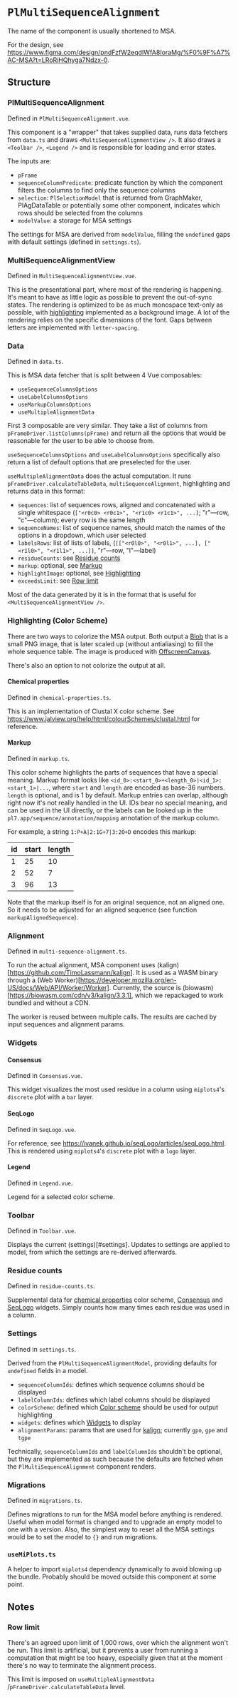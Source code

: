 # `PlMultiSequenceAlignment`

The name of the component is usually shortened to MSA.

For the design, see
https://www.figma.com/design/pndFzfW2eqdIWfA8IoraMg/%F0%9F%A7%AC-MSA?t=LRoRiHQhyga7Ndzx-0.

## Structure

### PlMultiSequenceAlignment

Defined in `PlMultiSequenceAlignment.vue`.

This component is a "wrapper" that takes supplied data, runs data fetchers from
`data.ts` and draws `<MultiSequenceAlignmentView />`. It also draws a
`<Toolbar />`, `<Legend />` and is responsible for loading and error states.

The inputs are:

- `pFrame`
- `sequenceColumnPredicate`: predicate function by which the component filters
  the columns to find only the sequence columns
- `selection`: `PlSelectionModel` that is returned from GraphMaker,
  PlAgDataTable or potentially some other component, indicates which rows should
  be selected from the columns
- `modelValue`: a storage for MSA settings

The settings for MSA are derived from `modelValue`, filling the `undefined` gaps
with default settings (defined in `settings.ts`).

### MultiSequenceAlignmentView

Defined in `MultiSequenceAlignmentView.vue`.

This is the presentational part, where most of the rendering is happening. It's
meant to have as little logic as possible to prevent the out-of-sync states. The
rendering is optimized to be as much monospace text-only as possible, with
[highlighting](#highlighting-color-scheme) implemented as a background image. A
lot of the rendering relies on the specific dimensions of the font. Gaps between
letters are implemented with `letter-spacing`.

### Data

Defined in `data.ts`.

This is MSA data fetcher that is split between 4 Vue composables:

- `useSequenceColumnsOptions`
- `useLabelColumnsOptions`
- `useMarkupColumnsOptions`
- `useMultipleAlignmentData`

First 3 composable are very similar. They take a list of columns from
`pFrameDriver.listColumns(pFrame)` and return all the options that would be
reasonable for the user to be able to choose from.

`useSequenceColumnsOptions` and `useLabelColumnsOptions` specifically also
return a list of default options that are preselected for the user.

`useMultipleAlignmentData` does the actual computation. It runs
`pFrameDriver.calculateTableData`, `multiSequenceAlignment`, highlighting and
returns data in this format:

- `sequences`: list of sequences rows, aligned and concatenated with a single
  whitespace (`["<r0c0> <r0c1>", "<r1c0> <r1c1>", ...]`; "r"—row, "c"—column);
  every row is the same length
- `sequenceNames`: list of sequence names, should match the names of the options
  in a dropdown, which user selected
- `labelsRows`: list of lists of labels,
  (`[["<r0l0>", "<r0l1>", ...], ["<r1l0>", "<r1l1>", ...]]`, "r"—row, "l"—label)
- `residueCounts`: see [Residue counts](#residue-counts)
- `markup`: optional, see [Markup](#markup)
- `highlightImage`: optional, see [Highlighting](#highlighting-color-scheme)
- `exceedsLimit`: see [Row limit](#row-limit)

Most of the data generated by it is in the format that is useful for
`<MultiSequenceAlignmentView />`.

### Highlighting (Color Scheme)

There are two ways to colorize the MSA output. Both output a
[Blob](https://developer.mozilla.org/en-US/docs/Web/API/Blob) that is a small
PNG image, that is later scaled up (without antialiasing) to fill the whole
sequence table. The image is produced with
[OffscreenCanvas](https://developer.mozilla.org/en-US/docs/Web/API/OffscreenCanvas).

There's also an option to not colorize the output at all.

#### Chemical properties

Defined in `chemical-properties.ts`.

This is an implementation of Clustal X color scheme. See
https://www.jalview.org/help/html/colourSchemes/clustal.html for reference.

#### Markup

Defined in `markup.ts`.

This color scheme highlights the parts of sequences that have a special meaning.
Markup format looks like `<id_0>:<start_0>+<length_0>|<id_1>:<start_1>|...`,
where `start` and `length` are encoded as base-36 numbers. `length` is optional,
and is 1 by default. Markup entries can overlap, although right now it's not
really handled in the UI. IDs bear no special meaning, and can be used in the UI
directly, or the labels can be looked up in the
`pl7.app/sequence/annotation/mapping` annotation of the markup column.

For example, a string `1:P+A|2:1G+7|3:2O+D` encodes this markup:

| id | start | length |
| -- | ----- | ------ |
| 1  | 25    | 10     |
| 2  | 52    | 7      |
| 3  | 96    | 13     |

Note that the markup itself is for an original sequence, not an aligned one. So
it needs to be adjusted for an aligned sequence (see function
`markupAlignedSequence`).

### Alignment

Defined in `multi-sequence-alignment.ts`.

To run the actual alignment, MSA component uses
(kalign)[https://github.com/TimoLassmann/kalign]. It is used as a WASM binary
through a (Web
Worker)[https://developer.mozilla.org/en-US/docs/Web/API/Worker/Worker].
Currently, the source is (biowasm)[https://biowasm.com/cdn/v3/kalign/3.3.1],
which we repackaged to work bundled and without a CDN.

The worker is reused between multiple calls. The results are cached by input
sequences and alignment params.

### Widgets

#### Consensus

Defined in `Consensus.vue`.

This widget visualizes the most used residue in a column using `miplots4`'s
`discrete` plot with a `bar` layer.

#### SeqLogo

Defined in `SeqLogo.vue`.

For reference, see https://ivanek.github.io/seqLogo/articles/seqLogo.html. This
is rendered using `miplots4`'s `discrete` plot with a `logo` layer.

#### Legend

Defined in `Legend.vue`.

Legend for a selected color scheme.

### Toolbar

Defined in `Toolbar.vue`.

Displays the current (settings)[#settings]. Updates to settings are applied to
model, from which the settings are re-derived afterwards.

### Residue counts

Defined in `residue-counts.ts`.

Supplemental data for [chemical properties](#chemical-properties) color scheme,
[Consensus](#consensus) and [SeqLogo](#seqlogo) widgets. Simply counts how many
times each residue was used in a column.

### Settings

Defined in `settings.ts`.

Derived from the `PlMultiSequenceAlignmentModel`, providing defaults for
`undefined` fields in a model.

- `sequenceColumnIds`: defines which sequence columns should be displayed
- `labelColumnIds`: defines which label columns should be displayed
- `colorScheme`: defined which [Color scheme](#highlighting-color-scheme) should
  be used for output highlighting
- `widgets`: defines which [Widgets](#widgets) to display
- `alignmentParams`: params that are used for [kalign](#alignment); currently
  `gpo`, `gpe` and `tgpe`

Technically, `sequenceColumnIds` and `labelColumnIds` shouldn't be optional, but
they are implemented as such because the defaults are fetched when the
`PlMultiSequenceAlignment` component renders.

### Migrations

Defined in `migrations.ts`.

Defines migrations to run for the MSA model before anything is rendered. Useful
when model format is changed and to upgrade an empty model to one with a
version. Also, the simplest way to reset all the MSA settings would be to set
the model to `{}` and run migrations.

### `useMiPlots.ts`

A helper to import `miplots4` dependency dynamically to avoid blowing up the
bundle. Probably should be moved outside this component at some point.

## Notes

### Row limit

There's an agreed upon limit of 1,000 rows, over which the alignment won't be
run. This limit is artificial, but it prevents a user from running a computation
that might be too heavy, especially given that at the moment there's no way to
terminate the alignment process.

This limit is imposed on `useMultipleAlignmentData`
/`pFrameDriver.calculateTableData` level.
